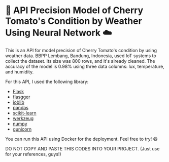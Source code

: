# :seedling: API Precision Model of Cherry Tomato's Condition by Weather Using Neural Network :cloud:

This is an API for model precision of Cherry Tomato's condition by using weather data. BBPP Lembang, Bandung, Indonesia, used IoT systems to collect the dataset. Its size was 800 rows, and it's already cleaned. The accuracy of the model is 0.98% using three data columns: lux, temperature, and humidity.

For this API, I used the following library:
- [Flask](https://flask.palletsprojects.com/en/3.0.x/)
- [flasgger](https://github.com/flasgger/flasgger)
- [joblib](https://joblib.readthedocs.io/en/stable/)
- [pandas](https://pandas.pydata.org/)
- [scikit-learn](https://scikit-learn.org/stable/)
- [werkzeug](https://werkzeug.palletsprojects.com/en/3.0.x/)
- [numpy](https://numpy.org/)
- [gunicorn](https://gunicorn.org/)

You can run this API using Docker for the deployment. Feel free to try! :smile:

DO NOT COPY AND PASTE THIS CODES INTO YOUR PROJECT. (Just use for your references, guys!\)
